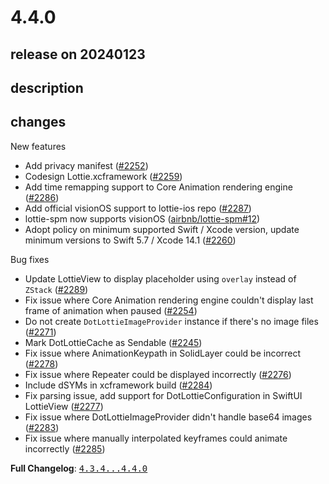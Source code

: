 # 4.4.0

## release on 20240123

## description

## changes

New features

* Add privacy manifest (<a class="issue-link js-issue-link" data-error-text="Failed to load title" data-id="2033330596" data-permission-text="Title is private" data-url="https://github.com/airbnb/lottie-ios/issues/2252" data-hovercard-type="pull_request" data-hovercard-url="/airbnb/lottie-ios/pull/2252/hovercard" href="https://github.com/airbnb/lottie-ios/pull/2252">#2252</a>)
* Codesign Lottie.xcframework (<a class="issue-link js-issue-link" data-error-text="Failed to load title" data-id="2042311852" data-permission-text="Title is private" data-url="https://github.com/airbnb/lottie-ios/issues/2259" data-hovercard-type="pull_request" data-hovercard-url="/airbnb/lottie-ios/pull/2259/hovercard" href="https://github.com/airbnb/lottie-ios/pull/2259">#2259</a>)
* Add time remapping support to Core Animation rendering engine (<a class="issue-link js-issue-link" data-error-text="Failed to load title" data-id="2073294317" data-permission-text="Title is private" data-url="https://github.com/airbnb/lottie-ios/issues/2286" data-hovercard-type="pull_request" data-hovercard-url="/airbnb/lottie-ios/pull/2286/hovercard" href="https://github.com/airbnb/lottie-ios/pull/2286">#2286</a>)
* Add official visionOS support to lottie-ios repo (<a class="issue-link js-issue-link" data-error-text="Failed to load title" data-id="2075417303" data-permission-text="Title is private" data-url="https://github.com/airbnb/lottie-ios/issues/2287" data-hovercard-type="pull_request" data-hovercard-url="/airbnb/lottie-ios/pull/2287/hovercard" href="https://github.com/airbnb/lottie-ios/pull/2287">#2287</a>)
* lottie-spm now supports visionOS (<a class="issue-link js-issue-link" data-error-text="Failed to load title" data-id="1893481451" data-permission-text="Title is private" data-url="https://github.com/airbnb/lottie-spm/issues/12" data-hovercard-type="pull_request" data-hovercard-url="/airbnb/lottie-spm/pull/12/hovercard" href="https://github.com/airbnb/lottie-spm/pull/12">airbnb/lottie-spm#12</a>)
* Adopt policy on minimum supported Swift / Xcode version, update minimum versions to Swift 5.7 / Xcode 14.1 (<a class="issue-link js-issue-link" data-error-text="Failed to load title" data-id="2042655983" data-permission-text="Title is private" data-url="https://github.com/airbnb/lottie-ios/issues/2260" data-hovercard-type="pull_request" data-hovercard-url="/airbnb/lottie-ios/pull/2260/hovercard" href="https://github.com/airbnb/lottie-ios/pull/2260">#2260</a>)

Bug fixes

* Update LottieView to display placeholder using <code>overlay</code> instead of <code>ZStack</code> (<a class="issue-link js-issue-link" data-error-text="Failed to load title" data-id="2091741983" data-permission-text="Title is private" data-url="https://github.com/airbnb/lottie-ios/issues/2289" data-hovercard-type="pull_request" data-hovercard-url="/airbnb/lottie-ios/pull/2289/hovercard" href="https://github.com/airbnb/lottie-ios/pull/2289">#2289</a>)
* Fix issue where Core Animation rendering engine couldn't display last frame of animation when paused (<a class="issue-link js-issue-link" data-error-text="Failed to load title" data-id="2036661844" data-permission-text="Title is private" data-url="https://github.com/airbnb/lottie-ios/issues/2254" data-hovercard-type="pull_request" data-hovercard-url="/airbnb/lottie-ios/pull/2254/hovercard" href="https://github.com/airbnb/lottie-ios/pull/2254">#2254</a>)
* Do not create <code>DotLottieImageProvider</code> instance if there's no image files (<a class="issue-link js-issue-link" data-error-text="Failed to load title" data-id="2064306952" data-permission-text="Title is private" data-url="https://github.com/airbnb/lottie-ios/issues/2271" data-hovercard-type="pull_request" data-hovercard-url="/airbnb/lottie-ios/pull/2271/hovercard" href="https://github.com/airbnb/lottie-ios/pull/2271">#2271</a>)
* Mark DotLottieCache as Sendable (<a class="issue-link js-issue-link" data-error-text="Failed to load title" data-id="2021737286" data-permission-text="Title is private" data-url="https://github.com/airbnb/lottie-ios/issues/2245" data-hovercard-type="pull_request" data-hovercard-url="/airbnb/lottie-ios/pull/2245/hovercard" href="https://github.com/airbnb/lottie-ios/pull/2245">#2245</a>)
* Fix issue where AnimationKeypath in SolidLayer could be incorrect (<a class="issue-link js-issue-link" data-error-text="Failed to load title" data-id="2066617995" data-permission-text="Title is private" data-url="https://github.com/airbnb/lottie-ios/issues/2278" data-hovercard-type="pull_request" data-hovercard-url="/airbnb/lottie-ios/pull/2278/hovercard" href="https://github.com/airbnb/lottie-ios/pull/2278">#2278</a>)
* Fix issue where Repeater could be displayed incorrectly (<a class="issue-link js-issue-link" data-error-text="Failed to load title" data-id="2066213400" data-permission-text="Title is private" data-url="https://github.com/airbnb/lottie-ios/issues/2276" data-hovercard-type="pull_request" data-hovercard-url="/airbnb/lottie-ios/pull/2276/hovercard" href="https://github.com/airbnb/lottie-ios/pull/2276">#2276</a>)
* Include dSYMs in xcframework build (<a class="issue-link js-issue-link" data-error-text="Failed to load title" data-id="2071049639" data-permission-text="Title is private" data-url="https://github.com/airbnb/lottie-ios/issues/2284" data-hovercard-type="pull_request" data-hovercard-url="/airbnb/lottie-ios/pull/2284/hovercard" href="https://github.com/airbnb/lottie-ios/pull/2284">#2284</a>)
* Fix parsing issue, add support for DotLottieConfiguration in SwiftUI LottieView (<a class="issue-link js-issue-link" data-error-text="Failed to load title" data-id="2066583316" data-permission-text="Title is private" data-url="https://github.com/airbnb/lottie-ios/issues/2277" data-hovercard-type="pull_request" data-hovercard-url="/airbnb/lottie-ios/pull/2277/hovercard" href="https://github.com/airbnb/lottie-ios/pull/2277">#2277</a>)
* Fix issue where DotLottieImageProvider didn't handle base64 images (<a class="issue-link js-issue-link" data-error-text="Failed to load title" data-id="2071044802" data-permission-text="Title is private" data-url="https://github.com/airbnb/lottie-ios/issues/2283" data-hovercard-type="pull_request" data-hovercard-url="/airbnb/lottie-ios/pull/2283/hovercard" href="https://github.com/airbnb/lottie-ios/pull/2283">#2283</a>)
* Fix issue where manually interpolated keyframes could animate incorrectly (<a class="issue-link js-issue-link" data-error-text="Failed to load title" data-id="2071220759" data-permission-text="Title is private" data-url="https://github.com/airbnb/lottie-ios/issues/2285" data-hovercard-type="pull_request" data-hovercard-url="/airbnb/lottie-ios/pull/2285/hovercard" href="https://github.com/airbnb/lottie-ios/pull/2285">#2285</a>)

<strong>Full Changelog</strong>: <a class="commit-link" href="https://github.com/airbnb/lottie-ios/compare/4.3.4...4.4.0"><tt>4.3.4...4.4.0</tt></a>

